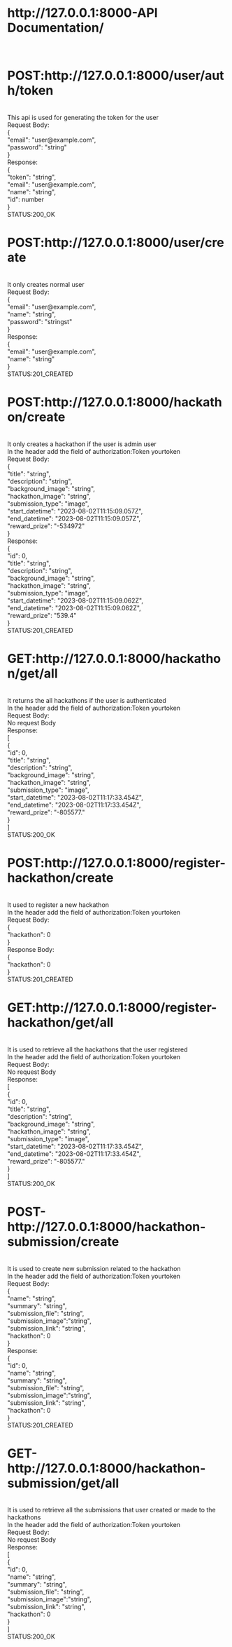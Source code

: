 <h1>http://127.0.0.1:8000-API Documentation/</h1><br>

<h1>POST:http://127.0.0.1:8000/user/auth/token</h1><br>
This api is used for generating the token for the user<br>
Request Body:<br>
{<br>
  "email": "user@example.com",<br>
  "password": "string"<br>
}<br>
Response:<br>
{<br>
  "token": "string",<br>
  "email": "user@example.com",<br>
  "name": "string",<br>
  "id": number<br>
}<br>
STATUS:200_OK<br>

<h1>POST:http://127.0.0.1:8000/user/create</h1><br>
It only creates normal user<br>
Request Body:<br>
{<br>
  "email": "user@example.com",<br>
  "name": "string",<br>
  "password": "stringst"<br>
}<br>
Response:<br>
{<br>
  "email": "user@example.com",<br>
  "name": "string"<br>
}<br>
STATUS:201_CREATED<br>

<h1>POST:http://127.0.0.1:8000/hackathon/create</h1><br>
It only creates a hackathon if the user is admin user<br>
In the header add the field of authorization:Token yourtoken<br>
Request Body:<br>
{<br>
  "title": "string",<br>
  "description": "string",<br>
  "background_image": "string",<br>
  "hackathon_image": "string",<br>
  "submission_type": "image",<br>
  "start_datetime": "2023-08-02T11:15:09.057Z",<br>
  "end_datetime": "2023-08-02T11:15:09.057Z",<br>
  "reward_prize": "-534972"<br>
}<br>
Response:<br>
{<br>
  "id": 0,<br>
  "title": "string",<br>
  "description": "string",<br>
  "background_image": "string",<br>
  "hackathon_image": "string",<br>
  "submission_type": "image",<br>
  "start_datetime": "2023-08-02T11:15:09.062Z",<br>
  "end_datetime": "2023-08-02T11:15:09.062Z",<br>
  "reward_prize": "539.4"<br>
}<br>
STATUS:201_CREATED<br>

<h1>GET:http://127.0.0.1:8000/hackathon/get/all</h1><br>
It returns the all hackathons if the user is authenticated<br>
In the header add the field of  authorization:Token yourtoken<br>
Request Body:<br>
No request Body<br>
Response:<br>
[<br>
  {<br>
    "id": 0,<br>
    "title": "string",<br>
    "description": "string",<br>
    "background_image": "string",<br>
    "hackathon_image": "string",<br>
    "submission_type": "image",<br>
    "start_datetime": "2023-08-02T11:17:33.454Z",<br>
    "end_datetime": "2023-08-02T11:17:33.454Z",<br>
    "reward_prize": "-805577."<br>
  }<br>
]<br>
STATUS:200_OK<br>

<h1>POST:http://127.0.0.1:8000/register-hackathon/create</h1><br>
It used to register a new hackathon<br>
In the header add the field of  authorization:Token yourtoken<br>
Request Body:<br>
{<br>
  "hackathon": 0<br>
}<br>
Response Body:<br>
{<br>
  "hackathon": 0<br>
}<br>
STATUS:201_CREATED<br>

<h1>GET:http://127.0.0.1:8000/register-hackathon/get/all</h1><br>
It is used to retrieve all the hackathons that the user registered<br>
In the header add the field of  authorization:Token yourtoken<br>
Request Body:<br>
No request Body<br>
Response:<br>
[<br>
  {<br>
    "id": 0,<br>
    "title": "string",<br>
    "description": "string",<br>
    "background_image": "string",<br>
    "hackathon_image": "string",<br>
    "submission_type": "image",<br>
    "start_datetime": "2023-08-02T11:17:33.454Z",<br>
    "end_datetime": "2023-08-02T11:17:33.454Z",<br>
    "reward_prize": "-805577."<br>
  }<br>
]<br>
STATUS:200_OK<br>

<h1>POST-http://127.0.0.1:8000/hackathon-submission/create</h1><br>
It is used to create new submission related to the hackathon<br>
In the header add the field of  authorization:Token yourtoken<br>
Request Body:<br>
{<br>
  "name": "string",<br>
  "summary": "string",<br>
  "submission_file": "string",<br>
  "submission_image":"string",<br>
  "submission_link": "string",<br>
  "hackathon": 0<br>
}<br>
Response:<br>
{<br>
  "id": 0,<br>
  "name": "string",<br>
  "summary": "string",<br>
  "submission_file": "string",<br>
  "submission_image":"string",<br>
  "submission_link": "string",<br>
  "hackathon": 0<br>
}<br>
STATUS:201_CREATED<br>

<h1>GET-http://127.0.0.1:8000/hackathon-submission/get/all</h1><br>
It is used to retrieve all the submissions that user created or made to the hackathons<br>
In the header add the field of  authorization:Token yourtoken<br>
Request Body:<br>
No request Body<br>
Response:<br>
[<br>
{<br>
  "id": 0,<br>
  "name": "string",<br>
  "summary": "string",<br>
  "submission_file": "string",<br>
  "submission_image":"string",<br>
  "submission_link": "string",<br>
  "hackathon": 0<br>
}<br>
]<br>
STATUS:200_OK<br>
